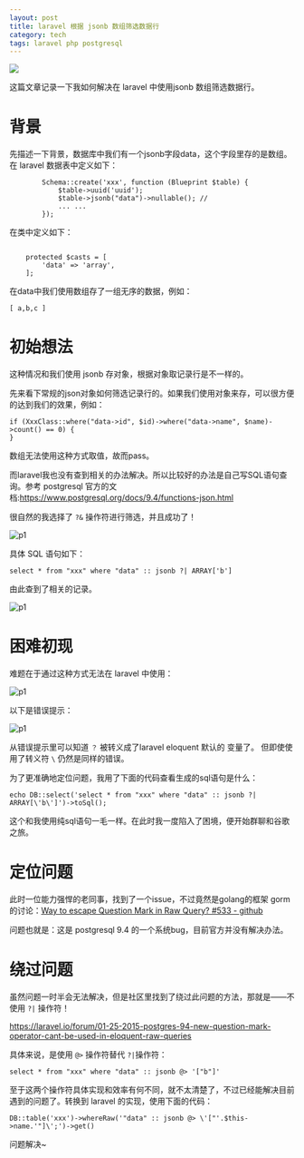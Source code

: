 ```yaml
---
layout: post
title: laravel 根据 jsonb 数组筛选数据行
category: tech
tags: laravel php postgresql 
---
```

![](https://cdn.kelu.org/blog/tags/postgresql.jpg)

这篇文章记录一下我如何解决在 laravel 中使用jsonb 数组筛选数据行。

# 背景

先描述一下背景，数据库中我们有一个jsonb字段data，这个字段里存的是数组。在 laravel 数据表中定义如下：

```
        Schema::create('xxx', function (Blueprint $table) {
            $table->uuid('uuid');
            $table->jsonb("data")->nullable(); // 
            ... ...
        });
```

在类中定义如下：

```

    protected $casts = [
        'data' => 'array',
    ];
```

在data中我们使用数组存了一组无序的数据，例如：

```
[ a,b,c ]
```

# 初始想法

这种情况和我们使用 jsonb 存对象，根据对象取记录行是不一样的。

先来看下常规的json对象如何筛选记录行的。如果我们使用对象来存，可以很方便的达到我们的效果，例如：

```
if (XxxClass::where("data->id", $id)->where("data->name", $name)->count() == 0) {
}
```

数组无法使用这种方式取值，故而pass。

而laravel我也没有查到相关的办法解决。所以比较好的办法是自己写SQL语句查询。参考 postgresql 官方的文档:<https://www.postgresql.org/docs/9.4/functions-json.html>

很自然的我选择了 `?&` 操作符进行筛选，并且成功了！

![p1](https://cdn.kelu.org/blog/2019/09/p1.jpg)

具体 SQL 语句如下：

```
select * from "xxx" where "data" :: jsonb ?| ARRAY['b']
```

由此查到了相关的记录。

![p1](https://cdn.kelu.org/blog/2019/09/p2.jpg)



# 困难初现

难题在于通过这种方式无法在 laravel 中使用：

![p1](https://cdn.kelu.org/blog/2019/09/p3.jpg)

以下是错误提示：

![p1](https://cdn.kelu.org/blog/2019/09/p4.jpg)

从错误提示里可以知道 `？` 被转义成了laravel eloquent 默认的 变量了。 但即使使用了转义符 `\` 仍然是同样的错误。

为了更准确地定位问题，我用了下面的代码查看生成的sql语句是什么：

```
echo DB::select('select * from "xxx" where "data" :: jsonb ?| ARRAY[\'b\']')->toSql();
```

这个和我使用纯sql语句一毛一样。在此时我一度陷入了困境，便开始群聊和谷歌之旅。

# 定位问题

此时一位能力强悍的老同事，找到了一个issue，不过竟然是golang的框架 gorm 的讨论：[Way to escape Question Mark in Raw Query? #533 - github](<https://github.com/jinzhu/gorm/issues/533>)

问题也就是：这是 postgresql 9.4 的一个系统bug，目前官方并没有解决办法。

# 绕过问题

虽然问题一时半会无法解决，但是社区里找到了绕过此问题的方法，那就是——不使用 `?|` 操作符！

<https://laravel.io/forum/01-25-2015-postgres-94-new-question-mark-operator-cant-be-used-in-eloquent-raw-queries>

具体来说，是使用 `@>` 操作符替代 `?|`操作符：

```
select * from "xxx" where "data" :: jsonb @> '["b"]'
```

至于这两个操作符具体实现和效率有何不同，就不太清楚了，不过已经能解决目前遇到的问题了。转换到 laravel 的实现，使用下面的代码：

```
DB::table('xxx')->whereRaw('"data" :: jsonb @> \'["'.$this->name.'"]\';')->get()
```

问题解决~